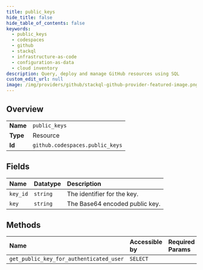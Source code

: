 ```yaml
---
title: public_keys
hide_title: false
hide_table_of_contents: false
keywords:
  - public_keys
  - codespaces
  - github    
  - stackql
  - infrastructure-as-code
  - configuration-as-data
  - cloud inventory
description: Query, deploy and manage GitHub resources using SQL
custom_edit_url: null
image: /img/providers/github/stackql-github-provider-featured-image.png
---
```

  
    

## Overview
<table><tbody>
<tr><td><b>Name</b></td><td><code>public_keys</code></td></tr>
<tr><td><b>Type</b></td><td>Resource</td></tr>
<tr><td><b>Id</b></td><td><code>github.codespaces.public_keys</code></td></tr>
</tbody></table>

## Fields
| Name | Datatype | Description |
|:-----|:---------|:------------|
| `key_id` | `string` | The identifier for the key. |
| `key` | `string` | The Base64 encoded public key. |
## Methods
| Name | Accessible by | Required Params |
|:-----|:--------------|:----------------|
| `get_public_key_for_authenticated_user` | `SELECT` |  |
